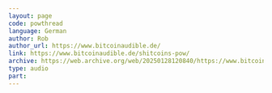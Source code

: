 ```yaml
---
layout: page
code: powthread
language: German
author: Rob
author_url: https://www.bitcoinaudible.de/
link: https://www.bitcoinaudible.de/shitcoins-pow/
archive: https://web.archive.org/web/20250128120840/https://www.bitcoinaudible.de/shitcoins-pow/
type: audio
part: 
---
```

